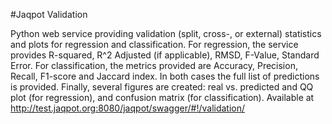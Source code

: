 #Jaqpot Validation

Python web service providing validation (split, cross-, or external) statistics and plots for regression and classification. For regression, the service provides R-squared, R^2 Adjusted (if applicable), RMSD, F-Value, Standard Error. For classification, the metrics provided are Accuracy, Precision, Recall, F1-score and Jaccard index. In both cases the full list of predictions is provided. Finally, several figures are created: real vs. predicted and QQ plot (for regression), and confusion matrix (for classification). Available at http://test.jaqpot.org:8080/jaqpot/swagger/#!/validation/
